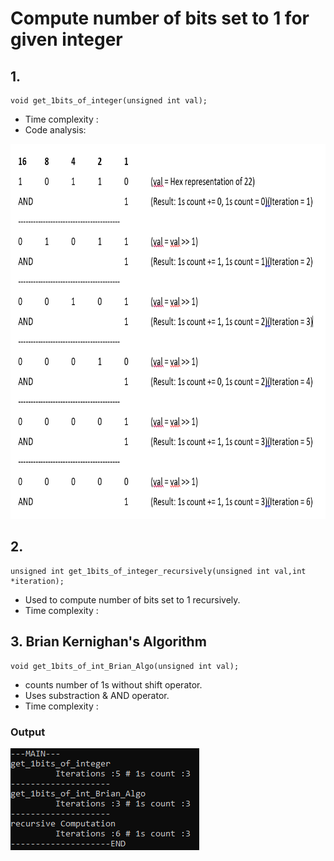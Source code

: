 # Compute number of bits set to 1 for given integer

## 1.
```
void get_1bits_of_integer(unsigned int val);
```
- Time complexity :
- Code analysis:
<img src="https://github.com/yuvvi/Elements_of_programming/blob/master/Primitive_type/code_analysis.PNG" width="700" height="600" />

## 2.
```
unsigned int get_1bits_of_integer_recursively(unsigned int val,int *iteration);
```
- Used to compute number of bits set to 1 recursively.
- Time complexity :

## 3. Brian Kernighan's Algorithm
```
void get_1bits_of_int_Brian_Algo(unsigned int val);
```
- counts number of 1s without shift operator.
- Uses substraction & AND operator.
- Time complexity :

### Output
![Output](https://github.com/yuvvi/Elements_of_programming/blob/master/Primitive_type/Output_1bits_of_int.PNG)

